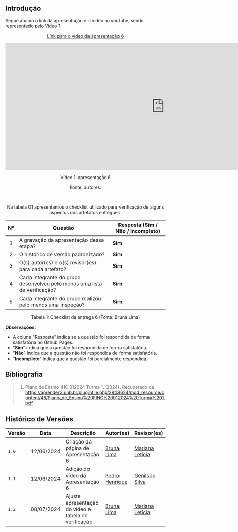 ## Introdução

<p>Segue abaixo o link da apresentação e o vídeo no youtube, sendo representado pelo Vídeo 1:</p>

<center>

[Link para o vídeo da apresentação 6](https://www.youtube.com/watch?v=QxFZtbuAVRs)

<iframe width="1000vw" height="400vh" src="https://www.youtube.com/embed/QxFZtbuAVRs" title="Apresentação 6.1 - Verificação (CBMERJ)" frameborder="0" allow="accelerometer; autoplay; clipboard-write; encrypted-media; gyroscope; picture-in-picture; web-share" referrerpolicy="strict-origin-when-cross-origin" allowfullscreen></iframe>

<p>Vídeo 1: apresentação 6</p>
Fonte: autores.

<br><p>Na tabela 01 apresentamos o checklist utilizado para verificação de alguns aspectos dos artefatos entregues:</p>

| Nº | Questão | Resposta (Sim / Não / Incompleto)|
|:--:|---------|----------------------------------|
| 1  | A gravação da apresentação dessa etapa? | **Sim** |
| 2  | O histórico de versão padronizado? | **Sim**  | 
| 3  | O(s) autor(es) e o(s) revisor(es) para cada artefato? | **Sim** |
| 4  | Cada integrante do grupo desenvolveu pelo menos uma lista de verificação? | **Sim** |
| 5  | Cada integrante do grupo realizou pelo menos uma inspeção? | **Sim** |

<p>Tabela 1: Checklist da entrega 6 (Fonte: Bruna Lima)</p>

</center>

**Observações:**

* A coluna "Resposta" indica se a questão foi respondida de forma satisfatória no Github Pages.
* "**Sim**" indica que a questão foi respondida de forma satisfatória.
* "**Não**" indica que a questão não foi respondida de forma satisfatória.
* "**Incompleto**" indica que a questão foi parcialmente respondida.

## Bibliografia
> 1. Plano de Ensino IHC 012024 Turma 1. (2024). Recuperado de https://aprender3.unb.br/pluginfile.php/2843624/mod_resource/content/48/Plano_de_Ensino%20FIHC%20012024%20Turma%201.pdf

## Histórico de Versões

| Versão |    Data    | Descrição                                 | Autor(es)                                       | Revisor(es)                                    |
| ------ | :--------: | ----------------------------------------- | ----------------------------------------------- | ---------------------------------------------- |
| `1.0`   | 12/06/2024 | Criação da página de Apresentação 6     | [Bruna Lima](https://github.com/libruna) |   [Mariana Letícia](https://github.com/Marianannn) | 
| `1.1`   | 12/06/2024 | Adição do vídeo da Apresentação 6      | [Pedro Henrique](https://github.com/PedroHhenriq) |  [Genilson Silva](https://github.com/GenilsonJrs)   | 
| `1.2`   | 08/07/2024 | Ajuste apresentação do vídeo e tabela de verificação | [Bruna Lima](https://github.com/libruna) | [Mariana Letícia](https://github.com/Marianannn) |
